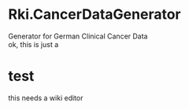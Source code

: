 # Rki.CancerDataGenerator
Generator for German Clinical Cancer Data<br>
ok, 
this is just a
<h1>test</h1>
<hl>
this needs a wiki editor
